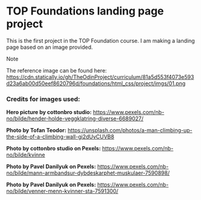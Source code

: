 # TOP Foundations landing page project

This is the first project in the TOP Foundation course. I am making a landing page based on an image provided.

> [!Note]
> The reference image can be found here: https://cdn.statically.io/gh/TheOdinProject/curriculum/81a5d553f4073e593d23a6ab00d50eef8620796d/foundations/html_css/project/imgs/01.png

### Credits for images used:

**Hero picture by cottonbro studio:** https://www.pexels.com/nb-no/bilde/hender-holde-veggklatring-diverse-6689027/

**Photo by Tofan Teodor:** https://unsplash.com/photos/a-man-climbing-up-the-side-of-a-climbing-wall-gi2dUvCUVB8

**Photo by cottonbro studio on Pexels:** https://www.pexels.com/nb-no/bilde/kvinne

**Photo by Pavel Danilyuk on Pexels:** https://www.pexels.com/nb-no/bilde/mann-armbandsur-dybdeskarphet-muskulaer-7590898/

**Photo by Pavel Danilyuk on Pexels:** https://www.pexels.com/nb-no/bilde/venner-menn-kvinner-sta-7591300/
